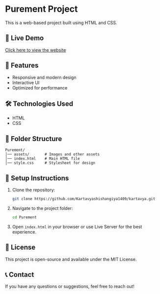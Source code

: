 # Purement Project

This is a web-based project built using HTML and CSS.

## 🚀 Live Demo
[Click here to view the website](https://kartavya-puce.vercel.app)

## 📌 Features
- Responsive and modern design
- Interactive UI
- Optimized for performance

## 🛠️ Technologies Used
- HTML
- CSS

## 📂 Folder Structure
```
Purement/
│── assets/       # Images and other assets
│── index.html    # Main HTML file
│── style.css     # Stylesheet for design
```

## 🔧 Setup Instructions
1. Clone the repository:
   ```bash
   git clone https://github.com/Kartavyashishangiya1409/kartavya.git
   ```
2. Navigate to the project folder:
   ```bash
   cd Purement
   ```
3. Open `index.html` in your browser or use Live Server for the best experience.

## 📜 License
This project is open-source and available under the MIT License.

## 📞 Contact
If you have any questions or suggestions, feel free to reach out!
